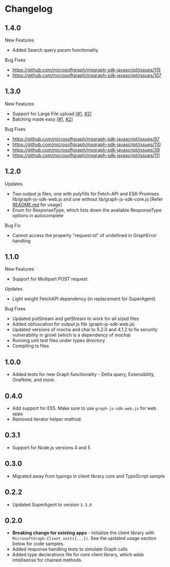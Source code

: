 # Changelog

## 1.4.0

New Features

* Added Search query param functionality

Bug Fixes

* https://github.com/microsoftgraph/msgraph-sdk-javascript/issues/115
* https://github.com/microsoftgraph/msgraph-sdk-javascript/issues/107

## 1.3.0

New Features

* Support for Large File upload [[#1](https://developer.microsoft.com/en-us/graph/docs/api-reference/v1.0/api/driveitem_createuploadsession), [#2](https://github.com/microsoftgraph/msgraph-sdk-javascript/blob/dev/docs/tasks/LargeFileUploadTask.md)]
* Batching made easy [[#1](https://developer.microsoft.com/en-us/graph/docs/concepts/json_batching), [#2](https://github.com/microsoftgraph/msgraph-sdk-javascript/blob/dev/docs/content/Batching.md)]

Bug Fixes

* https://github.com/microsoftgraph/msgraph-sdk-javascript/issues/97
* https://github.com/microsoftgraph/msgraph-sdk-javascript/issues/110
* https://github.com/microsoftgraph/msgraph-sdk-javascript/issues/39
* https://github.com/microsoftgraph/msgraph-sdk-javascript/issues/111

## 1.2.0

Updates

* Two output js files, one with polyfills for Fetch-API and ES6-Promises lib/graph-js-sdk-web.js and one without lib/graph-js-sdk-core.js [Refer [README.md](https://github.com/microsoftgraph/msgraph-sdk-javascript#browser) for usage]
* Enum for ResponseType, which lists down the available ResponseType options in autocomplete

Bug Fix

* Cannot access the property "request-id" of undefined in GraphError handling

## 1.1.0

New Features

* Support for Multipart POST request

Updates

* Light weight FetchAPI dependency (in replacement for SuperAgent)

Bug Fixes

* Updated putStream and getStream to work for all sized files
* Added obfuscation for output js file (graph-js-sdk-web.js)
* Updated versions of mocha and chai to 5.2.0 and 4.1.2 to fix security vulnerability in growl (which is a dependency of mocha)
* Running unit test files under types directory
* Compiling ts files

## 1.0.0

* Added tests for new Graph functionality - Delta query, Extensibility, OneNote, and more.

## 0.4.0

* Add support for ES5. Make sure to use `graph-js-sdk-web.js` for web apps
* Removed iterator helper method.

## 0.3.1

* Support for Node.js versions 4 and 5

## 0.3.0

* Migrated away from typings in client library core and TypeScript sample

## 0.2.2

* Updated SuperAgent to version `3.3.0`

## 0.2.0

* **Breaking change for existing apps** - Initialize the client library with `MicrosoftGraph.Client.init({...})`. See the updated usage section below for code samples.
* Added response handling tests to simulate Graph calls
* Added type declarations file for core client library, which adds intellisense for chained methods.
